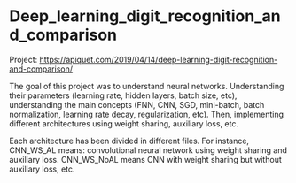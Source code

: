 # Deep_learning_digit_recognition_and_comparison

Project: https://apiquet.com/2019/04/14/deep-learning-digit-recognition-and-comparison/

The goal of this project was to understand neural networks. Understanding their parameters (learning rate, hidden layers, batch size, etc), understanding the main concepts (FNN, CNN, SGD, mini-batch, batch normalization, learning rate decay, regularization, etc). Then, implementing different architectures using weight sharing, auxiliary loss, etc.

Each architecture has been divided in different files. For instance, CNN_WS_AL means: convolutional neural network using weight sharing and auxiliary loss. CNN_WS_NoAL means CNN with weight sharing but without auxiliary loss, etc.
